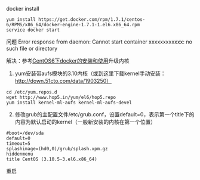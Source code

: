 docker install 

```
yum install https://get.docker.com/rpm/1.7.1/centos-6/RPMS/x86_64/docker-engine-1.7.1-1.el6.x86_64.rpm
service docker start
```

问题 Error response from daemon: Cannot start container xxxxxxxxxxxx: no such file or directory

解决：参考[CentOS6下docker的安装和使用](http://qicheng0211.blog.51cto.com/3958621/1582909)升级内核   

1. yum安装带aufs模块的3.10内核（或到这里下载kernel手动安装：http://down.51cto.com/data/1903250）
```
cd /etc/yum.repos.d 
wget http://www.hop5.in/yum/el6/hop5.repo
yum install kernel-ml-aufs kernel-ml-aufs-devel
```   
2. 修改grub的主配置文件/etc/grub.conf，设置default=0，表示第一个title下的内容为默认启动的kernel（一般新安装的内核在第一个位置）

```
#boot=/dev/sda
default=0
timeout=5
splashimage=(hd0,0)/grub/splash.xpm.gz
hiddenmenu
title CentOS (3.10.5-3.el6.x86_64)
```

重启
